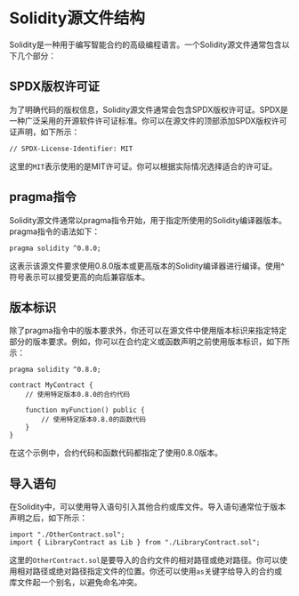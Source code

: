 ﻿# Solidity源文件结构

Solidity是一种用于编写智能合约的高级编程语言。一个Solidity源文件通常包含以下几个部分：

## SPDX版权许可证

为了明确代码的版权信息，Solidity源文件通常会包含SPDX版权许可证。SPDX是一种广泛采用的开源软件许可证标准。你可以在源文件的顶部添加SPDX版权许可证声明，如下所示：
```
// SPDX-License-Identifier: MIT
```
这里的`MIT`表示使用的是MIT许可证。你可以根据实际情况选择适合的许可证。

## pragma指令

Solidity源文件通常以pragma指令开始，用于指定所使用的Solidity编译器版本。pragma指令的语法如下：
```
pragma solidity ^0.8.0;
```
这表示该源文件要求使用0.8.0版本或更高版本的Solidity编译器进行编译。使用^符号表示可以接受更高的向后兼容版本。
## 版本标识
除了pragma指令中的版本要求外，你还可以在源文件中使用版本标识来指定特定部分的版本要求。例如，你可以在合约定义或函数声明之前使用版本标识，如下所示：
```
pragma solidity ^0.8.0;

contract MyContract {
    // 使用特定版本0.8.0的合约代码

    function myFunction() public {
        // 使用特定版本0.8.0的函数代码
    }
}
```

在这个示例中，合约代码和函数代码都指定了使用0.8.0版本。

## 导入语句

在Solidity中，可以使用导入语句引入其他合约或库文件。导入语句通常位于版本声明之后，如下所示：
```
import "./OtherContract.sol";
import { LibraryContract as Lib } from "./LibraryContract.sol";
```
这里的`OtherContract.sol`是要导入的合约文件的相对路径或绝对路径。你可以使用相对路径或绝对路径指定文件的位置。你还可以使用`as`关键字给导入的合约或库文件起一个别名，以避免命名冲突。
